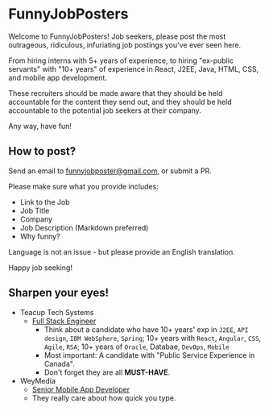 # FunnyJobPosters

Welcome to FunnyJobPosters! Job seekers, please post the most outrageous, ridiculous, infuriating job postings you've ever seen here.

From hiring interns with 5+ years of experience, to hiring "ex-public servants" with "10+ years" of experience in React, J2EE, Java, HTML, CSS, and mobile app development.

These recruiters should be made aware that they should be held accountable for the content they send out, and they should be held accountable to the potential job seekers at their company.

Any way, have fun!

## How to post?

Send an email to funnyjobposter@gmail.com, or submit a PR.

Please make sure what you provide includes:

- Link to the Job
- Job Title
- Company
- Job Description (Markdown preferred)
- Why funny?

Language is not an issue - but please provide an English translation.

Happy job seeking!

## Sharpen your eyes!

- Teacup Tech Systems
  - [Full Stack Engineer](https://github.com/FunnyJobPoster2022/FunnyJobPosters/blob/main/Teacup%20Tech%20Systems/Full%20Stack%20Engineer.md)
    - Think about a candidate who have 10+ years' exp in `J2EE`, `API design`, `IBM WebSphere`, `Spring`; 10+ years with `React`, `Angular`, `CSS`, `Agile`, `RSA`; 10+ years of `Oracle`, Databae, `DevOps`, `Mobile`
    - Most important: A candidate with "Public Service Experience in Canada".
    - Don't forget they are all **MUST-HAVE**.
- WeyMedia
  - [Senior Mobile App Developer](https://github.com/FunnyJobPoster2022/FunnyJobPosters/blob/main/WeyMedia/Senior%20Mobile%20App%20Developer.md)
  - They really care about how quick you type.
